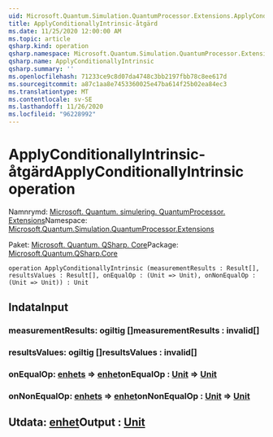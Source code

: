 ```yaml
---
uid: Microsoft.Quantum.Simulation.QuantumProcessor.Extensions.ApplyConditionallyIntrinsic
title: ApplyConditionallyIntrinsic-åtgärd
ms.date: 11/25/2020 12:00:00 AM
ms.topic: article
qsharp.kind: operation
qsharp.namespace: Microsoft.Quantum.Simulation.QuantumProcessor.Extensions
qsharp.name: ApplyConditionallyIntrinsic
qsharp.summary: ''
ms.openlocfilehash: 71233ce9c8d07da4748c3bb2197fbb78c8ee617d
ms.sourcegitcommit: a87c1aa8e7453360025e47ba614f25b02ea84ec3
ms.translationtype: MT
ms.contentlocale: sv-SE
ms.lasthandoff: 11/26/2020
ms.locfileid: "96228992"
---
```

# <a name="applyconditionallyintrinsic-operation"></a><span data-ttu-id="583e2-102">ApplyConditionallyIntrinsic-åtgärd</span><span class="sxs-lookup"><span data-stu-id="583e2-102">ApplyConditionallyIntrinsic operation</span></span>

<span data-ttu-id="583e2-103">Namnrymd: [Microsoft. Quantum. simulering. QuantumProcessor. Extensions](xref:Microsoft.Quantum.Simulation.QuantumProcessor.Extensions)</span><span class="sxs-lookup"><span data-stu-id="583e2-103">Namespace: [Microsoft.Quantum.Simulation.QuantumProcessor.Extensions](xref:Microsoft.Quantum.Simulation.QuantumProcessor.Extensions)</span></span>

<span data-ttu-id="583e2-104">Paket: [Microsoft. Quantum. QSharp. Core](https://nuget.org/packages/Microsoft.Quantum.QSharp.Core)</span><span class="sxs-lookup"><span data-stu-id="583e2-104">Package: [Microsoft.Quantum.QSharp.Core](https://nuget.org/packages/Microsoft.Quantum.QSharp.Core)</span></span>




```qsharp
operation ApplyConditionallyIntrinsic (measurementResults : Result[], resultsValues : Result[], onEqualOp : (Unit => Unit), onNonEqualOp : (Unit => Unit)) : Unit
```


## <a name="input"></a><span data-ttu-id="583e2-105">Indata</span><span class="sxs-lookup"><span data-stu-id="583e2-105">Input</span></span>

### <a name="measurementresults--__invalidresult__"></a><span data-ttu-id="583e2-106">measurementResults: __ogiltig <Result>__[]</span><span class="sxs-lookup"><span data-stu-id="583e2-106">measurementResults : __invalid<Result>__[]</span></span>




### <a name="resultsvalues--__invalidresult__"></a><span data-ttu-id="583e2-107">resultsValues: __ogiltig <Result>__[]</span><span class="sxs-lookup"><span data-stu-id="583e2-107">resultsValues : __invalid<Result>__[]</span></span>




### <a name="onequalop--unit--unit"></a><span data-ttu-id="583e2-108">onEqualOp: [enhets](xref:microsoft.quantum.lang-ref.unit) => [enhet](xref:microsoft.quantum.lang-ref.unit)</span><span class="sxs-lookup"><span data-stu-id="583e2-108">onEqualOp : [Unit](xref:microsoft.quantum.lang-ref.unit) => [Unit](xref:microsoft.quantum.lang-ref.unit)</span></span> 




### <a name="onnonequalop--unit--unit"></a><span data-ttu-id="583e2-109">onNonEqualOp: [enhets](xref:microsoft.quantum.lang-ref.unit) => [enhet](xref:microsoft.quantum.lang-ref.unit)</span><span class="sxs-lookup"><span data-stu-id="583e2-109">onNonEqualOp : [Unit](xref:microsoft.quantum.lang-ref.unit) => [Unit](xref:microsoft.quantum.lang-ref.unit)</span></span> 





## <a name="output--unit"></a><span data-ttu-id="583e2-110">Utdata: [enhet](xref:microsoft.quantum.lang-ref.unit)</span><span class="sxs-lookup"><span data-stu-id="583e2-110">Output : [Unit](xref:microsoft.quantum.lang-ref.unit)</span></span>

